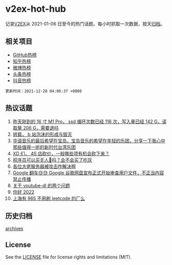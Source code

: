 # v2ex-hot-hub

 记录[V2EX](https://www.v2ex.com/)从 2021-01-06 日至今的热门话题。每小时抓取一次数据，按天[归档](archives)。
 
 ## 相关项目

- [GitHub热榜](https://github.com/snaildev/github-hot-hub)
- [知乎热榜](https://github.com/snaildev/zhihu-hot-hub)
- [微博热榜](https://github.com/snaildev/weibo-hot-hub)
- [头条热榜](https://github.com/snaildev/toutiao-hot-hub)
- [抖音热榜](https://github.com/snaildev/douyin-hot-hub)


 `更新时间：2021-12-20 04:06:37 +0800`

## 热议话题

1. [昨天刚到的 16 寸 M1 Pro， ssd 循环次数已经 116 次，写入量已经 142 G，读取量 206 G，需要退吗](https://www.v2ex.com/t/823072)
1. [转载， b 站泡沫的形成与毁灭](https://www.v2ex.com/t/823169)
1. [华语音乐的最后希望在宝岛，宝岛音乐的希望在年轻的乐团，分享一下我心中那些值得一听的新时代台湾乐团](https://www.v2ex.com/t/823123)
1. [XD 们， 4S 店砍价，一般哪些项有机会砍下来？](https://www.v2ex.com/t/823078)
1. [程序员可以买无人🐔吗？会不会买了吃灰](https://www.v2ex.com/t/823112)
1. [各位大佬服务器被攻击咋解决啊](https://www.v2ex.com/t/823080)
1. [Google 翻车😓😓 Google 谷歌网盘宣布正式开始审查用户文件，不正当内容禁止传播](https://www.v2ex.com/t/823166)
1. [关于 youtube-dl 的两个问题](https://www.v2ex.com/t/823085)
1. [你好 2022](https://www.v2ex.com/t/823160)
1. [上海有 965 不用刷 leetcode 的厂么](https://www.v2ex.com/t/823083)

## 历史归档

[archives](archives)

## License

See the [LICENSE](LICENSE) file for license rights and limitations (MIT).
